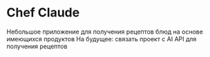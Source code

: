# Chef Claude

Небольшое приложение для получения рецептов блюд на основе имеющихся продуктов
На будущее: связать проект с AI API для получения рецептов
